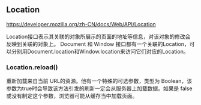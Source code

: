 ## Location
<https://developer.mozilla.org/zh-CN/docs/Web/API/Location>

Location接口表示其关联的对象所展示的页面的地址等信息，对该对象的修改会反映到关联的对象上。 Document 和 Window 接口都有一个关联的Location，可以分别用Document.location和Window.location来访问它们对应的Location。

### Location.reload()
重新加载来自当前 URL的资源。他有一个特殊的可选参数，类型为 Boolean，该参数为true时会导致该方法引发的刷新一定会从服务器上加载数据。如果是 false或没有制定这个参数，浏览器可能从缓存当中加载页面。